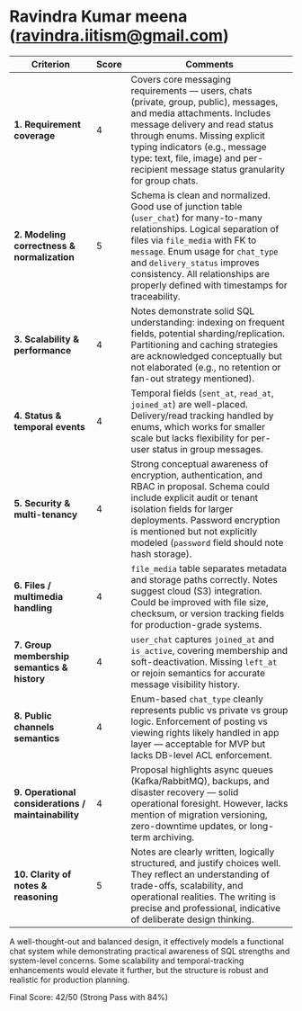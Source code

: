 # Ravindra Kumar meena (ravindra.iitism@gmail.com)

| **Criterion**                                       | **Score** | **Comments**                                                                                                                                                                                                                                                                                                                |
| --------------------------------------------------- | --------- | --------------------------------------------------------------------------------------------------------------------------------------------------------------------------------------------------------------------------------------------------------------------------------------------------------------------------- |
| **1. Requirement coverage**                         | 4         | Covers core messaging requirements — users, chats (private, group, public), messages, and media attachments. Includes message delivery and read status through enums. Missing explicit typing indicators (e.g., message type: text, file, image) and per-recipient message status granularity for group chats.              |
| **2. Modeling correctness & normalization**         | 5         | Schema is clean and normalized. Good use of junction table (`user_chat`) for many-to-many relationships. Logical separation of files via `file_media` with FK to `message`. Enum usage for `chat_type` and `delivery_status` improves consistency. All relationships are properly defined with timestamps for traceability. |
| **3. Scalability & performance**                    | 4         | Notes demonstrate solid SQL understanding: indexing on frequent fields, potential sharding/replication. Partitioning and caching strategies are acknowledged conceptually but not elaborated (e.g., no retention or fan-out strategy mentioned).                                                                            |
| **4. Status & temporal events**                     | 4         | Temporal fields (`sent_at`, `read_at`, `joined_at`) are well-placed. Delivery/read tracking handled by enums, which works for smaller scale but lacks flexibility for per-user status in group messages.                                                                                                                    |
| **5. Security & multi-tenancy**                     | 4         | Strong conceptual awareness of encryption, authentication, and RBAC in proposal. Schema could include explicit audit or tenant isolation fields for larger deployments. Password encryption is mentioned but not explicitly modeled (`password` field should note hash storage).                                            |
| **6. Files / multimedia handling**                  | 4         | `file_media` table separates metadata and storage paths correctly. Notes suggest cloud (S3) integration. Could be improved with file size, checksum, or version tracking fields for production-grade systems.                                                                                                               |
| **7. Group membership semantics & history**         | 4         | `user_chat` captures `joined_at` and `is_active`, covering membership and soft-deactivation. Missing `left_at` or rejoin semantics for accurate message visibility history.                                                                                                                                                 |
| **8. Public channels semantics**                    | 4         | Enum-based `chat_type` cleanly represents public vs private vs group logic. Enforcement of posting vs viewing rights likely handled in app layer — acceptable for MVP but lacks DB-level ACL enforcement.                                                                                                                   |
| **9. Operational considerations / maintainability** | 4         | Proposal highlights async queues (Kafka/RabbitMQ), backups, and disaster recovery — solid operational foresight. However, lacks mention of migration versioning, zero-downtime updates, or long-term archiving.                                                                                                             |
| **10. Clarity of notes & reasoning**                | 5         | Notes are clearly written, logically structured, and justify choices well. They reflect an understanding of trade-offs, scalability, and operational realities. The writing is precise and professional, indicative of deliberate design thinking.                                                                          |

A well-thought-out and balanced design, it effectively models a functional chat system while demonstrating practical awareness of SQL strengths and system-level concerns. Some scalability and temporal-tracking enhancements would elevate it further, but the structure is robust and realistic for production planning.

Final
Score: 42/50 (Strong Pass with 84%)
